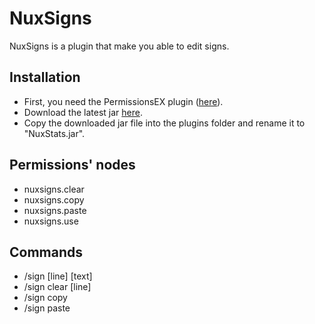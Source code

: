 NuxSigns
========

NuxSigns is a plugin that make you able to edit signs.


Installation
------------

* First, you need the PermissionsEX plugin ([here](http://forums.bukkit.org/threads/admn-dev-permissionsex-pex-v1-11-tomorrow-is-today-733-860.18140/)).
* Download the latest jar [here](https://github.com/N4th4/NuxSigns/downloads).
* Copy the downloaded jar file into the plugins folder and rename it to "NuxStats.jar".

Permissions' nodes
------------------

* nuxsigns.clear
* nuxsigns.copy
* nuxsigns.paste
* nuxsigns.use

Commands
--------

* /sign [line] [text]
* /sign clear [line]
* /sign copy
* /sign paste
